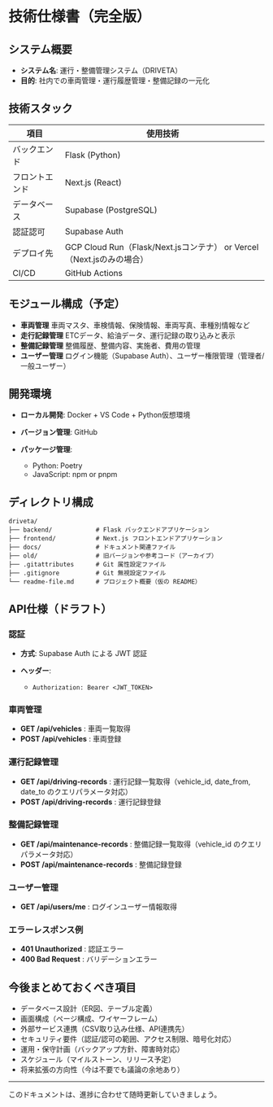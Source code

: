 # 技術仕様書（完全版）

## システム概要

* **システム名**: 運行・整備管理システム（DRIVETA）
* **目的**: 社内での車両管理・運行履歴管理・整備記録の一元化

## 技術スタック

| 項目      | 使用技術                                                     |
| ------- | -------------------------------------------------------- |
| バックエンド  | Flask (Python)                                           |
| フロントエンド | Next.js (React)                                          |
| データベース  | Supabase (PostgreSQL)                                    |
| 認証認可    | Supabase Auth                                            |
| デプロイ先   | GCP Cloud Run（Flask/Next.jsコンテナ） or Vercel（Next.jsのみの場合） |
| CI/CD   | GitHub Actions                                           |

## モジュール構成（予定）

* **車両管理**
  車両マスタ、車検情報、保険情報、車両写真、車種別情報など
* **走行記録管理**
  ETCデータ、給油データ、運行記録の取り込みと表示
* **整備記録管理**
  整備履歴、整備内容、実施者、費用の管理
* **ユーザー管理**
  ログイン機能（Supabase Auth）、ユーザー権限管理（管理者/一般ユーザー）

## 開発環境

* **ローカル開発**: Docker + VS Code + Python仮想環境
* **バージョン管理**: GitHub
* **パッケージ管理**:

  * Python: Poetry
  * JavaScript: npm or pnpm

## ディレクトリ構成

```
driveta/
├── backend/            # Flask バックエンドアプリケーション
├── frontend/           # Next.js フロントエンドアプリケーション
├── docs/               # ドキュメント関連ファイル
├── old/                # 旧バージョンや参考コード（アーカイブ）
├── .gitattributes      # Git 属性設定ファイル
├── .gitignore          # Git 無視設定ファイル
└── readme-file.md      # プロジェクト概要（仮の README）
```

## API仕様（ドラフト）

### 認証

* **方式**: Supabase Auth による JWT 認証
* **ヘッダー**:

  * `Authorization: Bearer <JWT_TOKEN>`

### 車両管理

* **GET /api/vehicles** : 車両一覧取得
* **POST /api/vehicles** : 車両登録

### 運行記録管理

* **GET /api/driving-records** : 運行記録一覧取得（vehicle\_id, date\_from, date\_to のクエリパラメータ対応）
* **POST /api/driving-records** : 運行記録登録

### 整備記録管理

* **GET /api/maintenance-records** : 整備記録一覧取得（vehicle\_id のクエリパラメータ対応）
* **POST /api/maintenance-records** : 整備記録登録

### ユーザー管理

* **GET /api/users/me** : ログインユーザー情報取得

### エラーレスポンス例

* **401 Unauthorized** : 認証エラー
* **400 Bad Request** : バリデーションエラー

## 今後まとめておくべき項目

* データベース設計（ER図、テーブル定義）
* 画面構成（ページ構成、ワイヤーフレーム）
* 外部サービス連携（CSV取り込み仕様、API連携先）
* セキュリティ要件（認証/認可の範囲、アクセス制限、暗号化対応）
* 運用・保守計画（バックアップ方針、障害時対応）
* スケジュール（マイルストーン、リリース予定）
* 将来拡張の方向性（今は不要でも議論の余地あり）

---

このドキュメントは、進捗に合わせて随時更新していきましょう。
